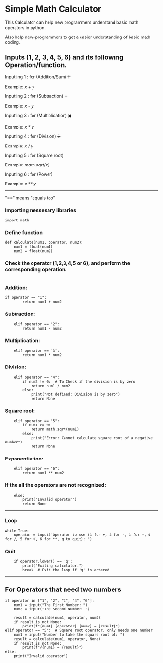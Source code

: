 # Simple Math Calculator

This Calculator can help new programmers understand basic math operators in python.

Also help new-programmers to get a easier understanding of basic math coding.

## Inputs (1, 2, 3, 4, 5, 6) and its following Operation/function.
Inputting 1 : for (Addition/Sum) ➕

Example: _x + y_

Inputting 2 : for (Subtraction) ➖

Example: _x - y_

Inputting 3 : for (Multiplication) ✖️

Example: _x * y_

Inputting 4 : for (Division) ➗

Example: _x / y_

Inputting 5 : for (Square root)

Example: _math.sqrt(x)_

Inputting 6 : for (Power)  

Example: _x ** y_

---

"==" means "equals too"

### Importing nessesary libraries
```
import math
```

### Define function
```
def calculate(num1, operator, num2):
    num1 = float(num1)
    num2 = float(num2)
```
### Check the operator (1,2,3,4,5 or 6), and perform the corresponding operation.
```
```
### Addition:
```
if operator == "1":
        return num1 + num2
```
### Subtraction:
```
    elif operator == "2":
        return num1 - num2
```
### Multiplication:
```
    elif operator == "3":
        return num1 * num2
```
### Division:
```
    elif operator == "4":
        if num2 != 0:  # To Check if the division is by zero
            return num1 / num2
        else:
            print("Not defined: Division is by zero")
            return None
```
### Square root:
```
    elif operator == "5":
        if num1 >= 0: 
            return math.sqrt(num1)
        else:
            print("Error: Cannot calculate square root of a negative number")
            return None
```
### Exponentiation:
```
    elif operator == "6": 
        return num1 ** num2 
```
### If the all the operators are not recognized:
```
    else:
        print("Invalid operator")
        return None
```
---
### Loop
```
while True:
    operator = input("Operator to use (1 for +, 2 for -, 3 for *, 4 for /, 5 for √, 6 for **, q to quit): ")
```
### Quit
```
    if operator.lower() == 'q':
        print("Exiting calculator.")
        break  # Exit the loop if 'q' is entered
```
---
## For Operators that need two numbers
    if operator in ["1", "2", "3", "4", "6"]: 
        num1 = input("The First Number: ")
        num2 = input("The Second Number: ")
        
        result = calculate(num1, operator, num2)
        if result is not None:
            print(f"{num1} {operator} {num2} = {result}")
    elif operator == "5":  # Square root operator, only needs one number
        num1 = input("Number to take the square root of: ")
        result = calculate(num1, operator, None)
        if result is not None:
            print(f"√{num1} = {result}")
    else:
        print("Invalid operator")
```

